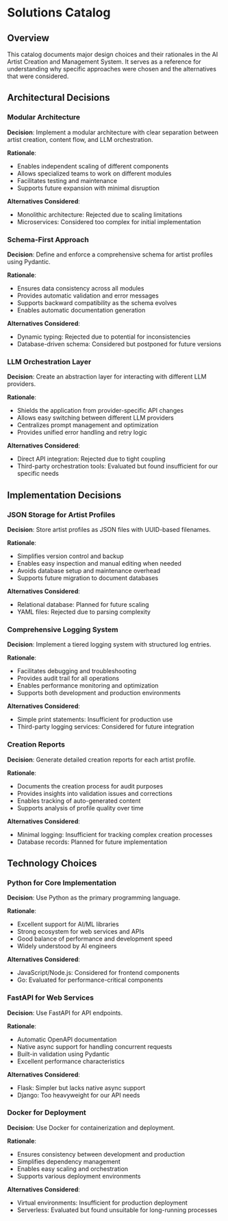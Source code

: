 # Solutions Catalog

## Overview
This catalog documents major design choices and their rationales in the AI Artist Creation and Management System. It serves as a reference for understanding why specific approaches were chosen and the alternatives that were considered.

## Architectural Decisions

### Modular Architecture
**Decision**: Implement a modular architecture with clear separation between artist creation, content flow, and LLM orchestration.

**Rationale**: 
- Enables independent scaling of different components
- Allows specialized teams to work on different modules
- Facilitates testing and maintenance
- Supports future expansion with minimal disruption

**Alternatives Considered**:
- Monolithic architecture: Rejected due to scaling limitations
- Microservices: Considered too complex for initial implementation

### Schema-First Approach
**Decision**: Define and enforce a comprehensive schema for artist profiles using Pydantic.

**Rationale**:
- Ensures data consistency across all modules
- Provides automatic validation and error messages
- Supports backward compatibility as the schema evolves
- Enables automatic documentation generation

**Alternatives Considered**:
- Dynamic typing: Rejected due to potential for inconsistencies
- Database-driven schema: Considered but postponed for future versions

### LLM Orchestration Layer
**Decision**: Create an abstraction layer for interacting with different LLM providers.

**Rationale**:
- Shields the application from provider-specific API changes
- Allows easy switching between different LLM providers
- Centralizes prompt management and optimization
- Provides unified error handling and retry logic

**Alternatives Considered**:
- Direct API integration: Rejected due to tight coupling
- Third-party orchestration tools: Evaluated but found insufficient for our specific needs

## Implementation Decisions

### JSON Storage for Artist Profiles
**Decision**: Store artist profiles as JSON files with UUID-based filenames.

**Rationale**:
- Simplifies version control and backup
- Enables easy inspection and manual editing when needed
- Avoids database setup and maintenance overhead
- Supports future migration to document databases

**Alternatives Considered**:
- Relational database: Planned for future scaling
- YAML files: Rejected due to parsing complexity

### Comprehensive Logging System
**Decision**: Implement a tiered logging system with structured log entries.

**Rationale**:
- Facilitates debugging and troubleshooting
- Provides audit trail for all operations
- Enables performance monitoring and optimization
- Supports both development and production environments

**Alternatives Considered**:
- Simple print statements: Insufficient for production use
- Third-party logging services: Considered for future integration

### Creation Reports
**Decision**: Generate detailed creation reports for each artist profile.

**Rationale**:
- Documents the creation process for audit purposes
- Provides insights into validation issues and corrections
- Enables tracking of auto-generated content
- Supports analysis of profile quality over time

**Alternatives Considered**:
- Minimal logging: Insufficient for tracking complex creation processes
- Database records: Planned for future implementation

## Technology Choices

### Python for Core Implementation
**Decision**: Use Python as the primary programming language.

**Rationale**:
- Excellent support for AI/ML libraries
- Strong ecosystem for web services and APIs
- Good balance of performance and development speed
- Widely understood by AI engineers

**Alternatives Considered**:
- JavaScript/Node.js: Considered for frontend components
- Go: Evaluated for performance-critical components

### FastAPI for Web Services
**Decision**: Use FastAPI for API endpoints.

**Rationale**:
- Automatic OpenAPI documentation
- Native async support for handling concurrent requests
- Built-in validation using Pydantic
- Excellent performance characteristics

**Alternatives Considered**:
- Flask: Simpler but lacks native async support
- Django: Too heavyweight for our API needs

### Docker for Deployment
**Decision**: Use Docker for containerization and deployment.

**Rationale**:
- Ensures consistency between development and production
- Simplifies dependency management
- Enables easy scaling and orchestration
- Supports various deployment environments

**Alternatives Considered**:
- Virtual environments: Insufficient for production deployment
- Serverless: Evaluated but found unsuitable for long-running processes
